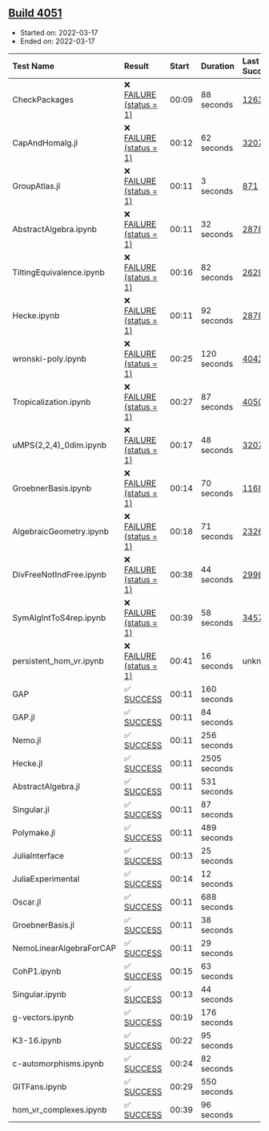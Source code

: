 ## [Build 4051](https://oscarci.mathematik.uni-kl.de/job/oscar-stable/4051/)

* Started on: 2022-03-17
* Ended on: 2022-03-17

| Test Name    | Result | Start | Duration | Last Success | First Failure |
|:-------------|:-------|:------|:---------|:-------------|:--------------|
| CheckPackages | ❌ [FAILURE (status = 1)](https://oscarci.mathematik.uni-kl.de/job/oscar-stable/4051/artifact/logs/build-4051/CheckPackages.log) | 00:09 | 88 seconds | [1263](https://oscarci.mathematik.uni-kl.de/job/oscar-stable/1263/) | [1264](https://oscarci.mathematik.uni-kl.de/job/oscar-stable/1264/) |
| CapAndHomalg.jl | ❌ [FAILURE (status = 1)](https://oscarci.mathematik.uni-kl.de/job/oscar-stable/4051/artifact/logs/build-4051/CapAndHomalg.jl.log) | 00:12 | 62 seconds | [3207](https://oscarci.mathematik.uni-kl.de/job/oscar-stable/3207/) | [3208](https://oscarci.mathematik.uni-kl.de/job/oscar-stable/3208/) |
| GroupAtlas.jl | ❌ [FAILURE (status = 1)](https://oscarci.mathematik.uni-kl.de/job/oscar-stable/4051/artifact/logs/build-4051/GroupAtlas.jl.log) | 00:11 | 3 seconds | [871](https://oscarci.mathematik.uni-kl.de/job/oscar-stable/871/) | [872](https://oscarci.mathematik.uni-kl.de/job/oscar-stable/872/) |
| AbstractAlgebra.ipynb | ❌ [FAILURE (status = 1)](https://oscarci.mathematik.uni-kl.de/job/oscar-stable/4051/artifact/logs/build-4051/AbstractAlgebra.ipynb.log) | 00:11 | 32 seconds | [2878](https://oscarci.mathematik.uni-kl.de/job/oscar-stable/2878/) | [2879](https://oscarci.mathematik.uni-kl.de/job/oscar-stable/2879/) |
| TiltingEquivalence.ipynb | ❌ [FAILURE (status = 1)](https://oscarci.mathematik.uni-kl.de/job/oscar-stable/4051/artifact/logs/build-4051/TiltingEquivalence.ipynb.log) | 00:16 | 82 seconds | [2629](https://oscarci.mathematik.uni-kl.de/job/oscar-stable/2629/) | [2630](https://oscarci.mathematik.uni-kl.de/job/oscar-stable/2630/) |
| Hecke.ipynb | ❌ [FAILURE (status = 1)](https://oscarci.mathematik.uni-kl.de/job/oscar-stable/4051/artifact/logs/build-4051/Hecke.ipynb.log) | 00:11 | 92 seconds | [2878](https://oscarci.mathematik.uni-kl.de/job/oscar-stable/2878/) | [2879](https://oscarci.mathematik.uni-kl.de/job/oscar-stable/2879/) |
| wronski-poly.ipynb | ❌ [FAILURE (status = 1)](https://oscarci.mathematik.uni-kl.de/job/oscar-stable/4051/artifact/logs/build-4051/wronski-poly.ipynb.log) | 00:25 | 120 seconds | [4043](https://oscarci.mathematik.uni-kl.de/job/oscar-stable/4043/) | [4044](https://oscarci.mathematik.uni-kl.de/job/oscar-stable/4044/) |
| Tropicalization.ipynb | ❌ [FAILURE (status = 1)](https://oscarci.mathematik.uni-kl.de/job/oscar-stable/4051/artifact/logs/build-4051/Tropicalization.ipynb.log) | 00:27 | 87 seconds | [4050](https://oscarci.mathematik.uni-kl.de/job/oscar-stable/4050/) | [4051](https://oscarci.mathematik.uni-kl.de/job/oscar-stable/4051/) |
| uMPS(2,2,4)_0dim.ipynb | ❌ [FAILURE (status = 1)](https://oscarci.mathematik.uni-kl.de/job/oscar-stable/4051/artifact/logs/build-4051/uMPS-2-2-4-_0dim.ipynb.log) | 00:17 | 48 seconds | [3207](https://oscarci.mathematik.uni-kl.de/job/oscar-stable/3207/) | [3208](https://oscarci.mathematik.uni-kl.de/job/oscar-stable/3208/) |
| GroebnerBasis.ipynb | ❌ [FAILURE (status = 1)](https://oscarci.mathematik.uni-kl.de/job/oscar-stable/4051/artifact/logs/build-4051/GroebnerBasis.ipynb.log) | 00:14 | 70 seconds | [1168](https://oscarci.mathematik.uni-kl.de/job/oscar-stable/1168/) | [1169](https://oscarci.mathematik.uni-kl.de/job/oscar-stable/1169/) |
| AlgebraicGeometry.ipynb | ❌ [FAILURE (status = 1)](https://oscarci.mathematik.uni-kl.de/job/oscar-stable/4051/artifact/logs/build-4051/AlgebraicGeometry.ipynb.log) | 00:18 | 71 seconds | [2326](https://oscarci.mathematik.uni-kl.de/job/oscar-stable/2326/) | [2327](https://oscarci.mathematik.uni-kl.de/job/oscar-stable/2327/) |
| DivFreeNotIndFree.ipynb | ❌ [FAILURE (status = 1)](https://oscarci.mathematik.uni-kl.de/job/oscar-stable/4051/artifact/logs/build-4051/DivFreeNotIndFree.ipynb.log) | 00:38 | 44 seconds | [2998](https://oscarci.mathematik.uni-kl.de/job/oscar-stable/2998/) | [2999](https://oscarci.mathematik.uni-kl.de/job/oscar-stable/2999/) |
| SymAlgIntToS4rep.ipynb | ❌ [FAILURE (status = 1)](https://oscarci.mathematik.uni-kl.de/job/oscar-stable/4051/artifact/logs/build-4051/SymAlgIntToS4rep.ipynb.log) | 00:39 | 58 seconds | [3457](https://oscarci.mathematik.uni-kl.de/job/oscar-stable/3457/) | [3458](https://oscarci.mathematik.uni-kl.de/job/oscar-stable/3458/) |
| persistent_hom_vr.ipynb | ❌ [FAILURE (status = 1)](https://oscarci.mathematik.uni-kl.de/job/oscar-stable/4051/artifact/logs/build-4051/persistent_hom_vr.ipynb.log) | 00:41 | 16 seconds | unknown | unknown |
| GAP | ✅ [SUCCESS](https://oscarci.mathematik.uni-kl.de/job/oscar-stable/4051/artifact/logs/build-4051/GAP.log) | 00:11 | 160 seconds |  |  |
| GAP.jl | ✅ [SUCCESS](https://oscarci.mathematik.uni-kl.de/job/oscar-stable/4051/artifact/logs/build-4051/GAP.jl.log) | 00:11 | 84 seconds |  |  |
| Nemo.jl | ✅ [SUCCESS](https://oscarci.mathematik.uni-kl.de/job/oscar-stable/4051/artifact/logs/build-4051/Nemo.jl.log) | 00:11 | 256 seconds |  |  |
| Hecke.jl | ✅ [SUCCESS](https://oscarci.mathematik.uni-kl.de/job/oscar-stable/4051/artifact/logs/build-4051/Hecke.jl.log) | 00:11 | 2505 seconds |  |  |
| AbstractAlgebra.jl | ✅ [SUCCESS](https://oscarci.mathematik.uni-kl.de/job/oscar-stable/4051/artifact/logs/build-4051/AbstractAlgebra.jl.log) | 00:11 | 531 seconds |  |  |
| Singular.jl | ✅ [SUCCESS](https://oscarci.mathematik.uni-kl.de/job/oscar-stable/4051/artifact/logs/build-4051/Singular.jl.log) | 00:11 | 87 seconds |  |  |
| Polymake.jl | ✅ [SUCCESS](https://oscarci.mathematik.uni-kl.de/job/oscar-stable/4051/artifact/logs/build-4051/Polymake.jl.log) | 00:11 | 489 seconds |  |  |
| JuliaInterface | ✅ [SUCCESS](https://oscarci.mathematik.uni-kl.de/job/oscar-stable/4051/artifact/logs/build-4051/JuliaInterface.log) | 00:13 | 25 seconds |  |  |
| JuliaExperimental | ✅ [SUCCESS](https://oscarci.mathematik.uni-kl.de/job/oscar-stable/4051/artifact/logs/build-4051/JuliaExperimental.log) | 00:14 | 12 seconds |  |  |
| Oscar.jl | ✅ [SUCCESS](https://oscarci.mathematik.uni-kl.de/job/oscar-stable/4051/artifact/logs/build-4051/Oscar.jl.log) | 00:11 | 688 seconds |  |  |
| GroebnerBasis.jl | ✅ [SUCCESS](https://oscarci.mathematik.uni-kl.de/job/oscar-stable/4051/artifact/logs/build-4051/GroebnerBasis.jl.log) | 00:11 | 38 seconds |  |  |
| NemoLinearAlgebraForCAP | ✅ [SUCCESS](https://oscarci.mathematik.uni-kl.de/job/oscar-stable/4051/artifact/logs/build-4051/NemoLinearAlgebraForCAP.log) | 00:11 | 29 seconds |  |  |
| CohP1.ipynb | ✅ [SUCCESS](https://oscarci.mathematik.uni-kl.de/job/oscar-stable/4051/artifact/logs/build-4051/CohP1.ipynb.log) | 00:15 | 63 seconds |  |  |
| Singular.ipynb | ✅ [SUCCESS](https://oscarci.mathematik.uni-kl.de/job/oscar-stable/4051/artifact/logs/build-4051/Singular.ipynb.log) | 00:13 | 44 seconds |  |  |
| g-vectors.ipynb | ✅ [SUCCESS](https://oscarci.mathematik.uni-kl.de/job/oscar-stable/4051/artifact/logs/build-4051/g-vectors.ipynb.log) | 00:19 | 176 seconds |  |  |
| K3-16.ipynb | ✅ [SUCCESS](https://oscarci.mathematik.uni-kl.de/job/oscar-stable/4051/artifact/logs/build-4051/K3-16.ipynb.log) | 00:22 | 95 seconds |  |  |
| c-automorphisms.ipynb | ✅ [SUCCESS](https://oscarci.mathematik.uni-kl.de/job/oscar-stable/4051/artifact/logs/build-4051/c-automorphisms.ipynb.log) | 00:24 | 82 seconds |  |  |
| GITFans.ipynb | ✅ [SUCCESS](https://oscarci.mathematik.uni-kl.de/job/oscar-stable/4051/artifact/logs/build-4051/GITFans.ipynb.log) | 00:29 | 550 seconds |  |  |
| hom_vr_complexes.ipynb | ✅ [SUCCESS](https://oscarci.mathematik.uni-kl.de/job/oscar-stable/4051/artifact/logs/build-4051/hom_vr_complexes.ipynb.log) | 00:39 | 96 seconds |  |  |
